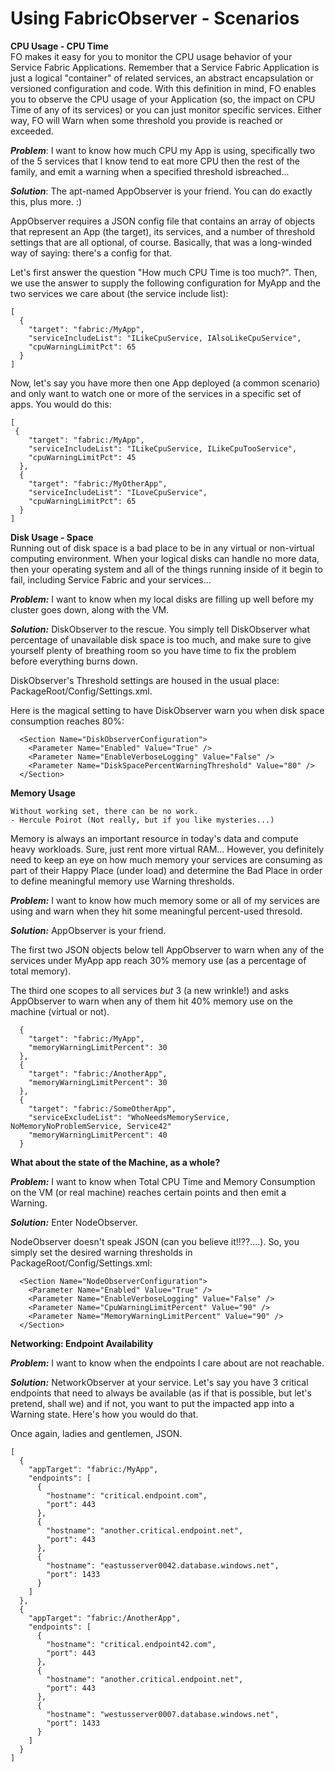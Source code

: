 # Using FabricObserver - Scenarios

**CPU Usage - CPU Time**  
FO makes it easy for you to monitor the CPU usage behavior of your Service Fabric Applications.
Remember that a Service Fabric Application is just a logical "container" of related services, an abstract encapsulation or versioned configuration and code.
With this definition in mind, FO enables you to observe the CPU usage of your Application (so, the impact on CPU Time of any of its services)
or you can just monitor specific services. Either way, FO will Warn when some threshold you provide is reached or exceeded. 

***Problem***: I want to know how much CPU my App is using, specifically two of the 5 services that I know
tend to eat more CPU then the rest of the family, and emit a warning when a specified threshold isbreached... 

***Solution***: The apt-named AppObserver is your friend. You can do exactly this, plus more. :)

AppObserver requires a JSON config file that contains an array of objects that represent an App (the target), its services, and 
a number of threshold settings that are all optional, of course. Basically, that was a long-winded way of saying: there's a config for that.

Let's first answer the question "How much CPU Time is too much?". Then, we use the answer to supply the following 
configuration for MyApp and the two services we care about (the service include list):

``` 
[
  {
    "target": "fabric:/MyApp",
    "serviceIncludeList": "ILikeCpuService, IAlsoLikeCpuService",
    "cpuWarningLimitPct": 65
  }
]
```

Now, let's say you have more then one App deployed (a common scenario) and only want to watch one or more of the services in a specific set of apps. 
You would do this:

``` 
[
 {
    "target": "fabric:/MyApp",
    "serviceIncludeList": "ILikeCpuService, ILikeCpuTooService",
    "cpuWarningLimitPct": 45
  },
  {
    "target": "fabric:/MyOtherApp",
    "serviceIncludeList": "ILoveCpuService",
    "cpuWarningLimitPct": 65
  }
]
```

**Disk Usage - Space**  
Running out of disk space is a bad place to be in any virtual or non-virtual computing environment. When your logical disks
can handle no more data, then your operating system and all of the things running inside of it begin to fail, including Service Fabric and your services...

***Problem:*** I want to know when my local disks are filling up well before my cluster goes down, along with the VM.

***Solution:*** DiskObserver to the rescue. You simply tell DiskObserver what percentage of unavailable disk space is too much, and make sure
to give yourself plenty of breathing room so you have time to fix the problem before everything burns down.

DiskObserver's Threshold settings are housed in the usual place: PackageRoot/Config/Settings.xml.

Here is the magical setting to have DiskObserver warn you when disk space consumption reaches 80%:

```
  <Section Name="DiskObserverConfiguration">
    <Parameter Name="Enabled" Value="True" />
    <Parameter Name="EnableVerboseLogging" Value="False" />
    <Parameter Name="DiskSpacePercentWarningThreshold" Value="80" />
  </Section>
```

**Memory Usage** 

``` 
Without working set, there can be no work.
- Hercule Poirot (Not really, but if you like mysteries...)
```
Memory is always an important resource in today's data and compute heavy workloads. Sure, just rent more virtual RAM... However, you definitely 
need to keep an eye on how much memory your services are consuming as part of their Happy Place (under load) and determine the Bad Place 
in order to define meaningful memory use Warning thresholds. 

***Problem:*** I want to know how much memory some or all of my services are using and warn when they hit some meaningful percent-used thresold.  

***Solution:*** AppObserver is your friend.  

The first two JSON objects below tell AppObserver to warn when any of the services under MyApp app reach 30% memory use (as a percentage of total memory). 
 
The third one scopes to all services _but_ 3 (a new wrinkle!) and asks AppObserver to warn when any of them hit 40% memory use on the machine (virtual or not).

```
  {
    "target": "fabric:/MyApp",
    "memoryWarningLimitPercent": 30
  },
  {
    "target": "fabric:/AnotherApp",
    "memoryWarningLimitPercent": 30
  },
  {
    "target": "fabric:/SomeOtherApp",
    "serviceExcludeList": "WhoNeedsMemoryService, NoMemoryNoProblemService, Service42"
    "memoryWarningLimitPercent": 40
  }
```

**What about the state of the Machine, as a whole?** 

***Problem:*** I want to know when Total CPU Time and Memory Consumption on the VM (or real machine)
reaches certain points and then emit a Warning.  

***Solution:*** Enter NodeObserver.  

NodeObserver doesn't speak JSON (can you believe it!!??....). So, you simply set the desired warning
thresholds in PackageRoot/Config/Settings.xml:  

```
  <Section Name="NodeObserverConfiguration">
    <Parameter Name="Enabled" Value="True" />
    <Parameter Name="EnableVerboseLogging" Value="False" />
    <Parameter Name="CpuWarningLimitPercent" Value="90" />
    <Parameter Name="MemoryWarningLimitPercent" Value="90" />
  </Section>
```

**Networking: Endpoint Availability**  

***Problem:*** I want to know when the endpoints I care about are not reachable.  

***Solution:*** NetworkObserver at your service. Let's say you have 3 critical endpoints that 
need to always be available (as if that is possible, but let's pretend, shall we)
and if not, you want to put the impacted app into a Warning state. Here's how you would do that.

Once again, ladies and gentlemen, JSON. 

```
[
  {
    "appTarget": "fabric:/MyApp",
    "endpoints": [
      {
        "hostname": "critical.endpoint.com",
        "port": 443
      },
      {
        "hostname": "another.critical.endpoint.net",
        "port": 443
      },
      {
        "hostname": "eastusserver0042.database.windows.net",
        "port": 1433
      }
    ]
  },
  {
    "appTarget": "fabric:/AnotherApp",
    "endpoints": [
      {
        "hostname": "critical.endpoint42.com",
        "port": 443
      },
      {
        "hostname": "another.critical.endpoint.net",
        "port": 443
      },
      {
        "hostname": "westusserver0007.database.windows.net",
        "port": 1433
      }
    ]
  }
]
```